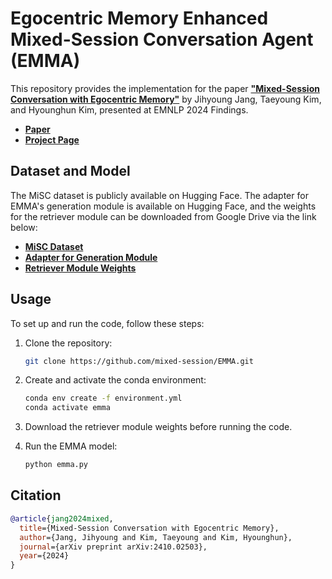 # Egocentric Memory Enhanced Mixed-Session Conversation Agent (EMMA)

This repository provides the implementation for the paper **["Mixed-Session Conversation with Egocentric Memory"](https://arxiv.org/abs/2410.02503)** by Jihyoung Jang, Taeyoung Kim, and Hyounghun Kim, presented at EMNLP 2024 Findings.

- **[Paper](https://arxiv.org/abs/2410.02503)**
- **[Project Page](https://mixed-session.github.io/)**

## Dataset and Model

The MiSC dataset is publicly available on Hugging Face. The adapter for EMMA's generation module is available on Hugging Face, and the weights for the retriever module can be downloaded from Google Drive via the link below:

- **[MiSC Dataset](https://huggingface.co/datasets/jihyoung/MiSC)** 
- **[Adapter for Generation Module](https://huggingface.co/jihyoung/EMMA)** 
- **[Retriever Module Weights](https://drive.google.com/file/d/1fu8tpraorSGQc4abFtptHBxmGzjkKM73/view?usp=sharing)** 

## Usage

To set up and run the code, follow these steps:

1. Clone the repository:

    ```bash
    git clone https://github.com/mixed-session/EMMA.git
    ```

2. Create and activate the conda environment:

    ```bash
    conda env create -f environment.yml
    conda activate emma
    ```

3. Download the retriever module weights before running the code.

4. Run the EMMA model:

    ```bash
    python emma.py
    ```

## Citation

```bibtex
@article{jang2024mixed,
  title={Mixed-Session Conversation with Egocentric Memory},
  author={Jang, Jihyoung and Kim, Taeyoung and Kim, Hyounghun},
  journal={arXiv preprint arXiv:2410.02503},
  year={2024}
}
```
